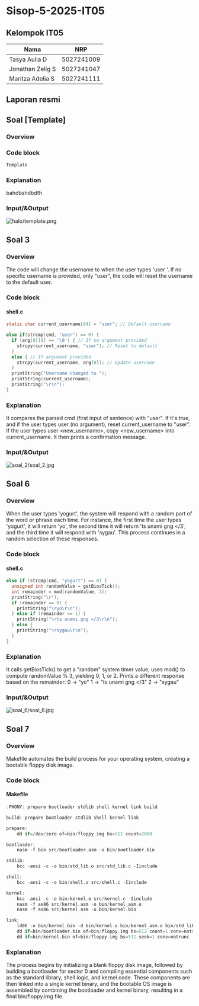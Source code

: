 # Sisop-5-2025-IT05

## Kelompok IT05

Nama | NRP
--- | ---
Tasya Aulia D | 5027241009
Jonathan Zelig S | 5027241047
Maritza Adelia S | 5027241111

## Laporan resmi

## Soal [Template]
### Overview
### Code block
```c
Template
```
### Explanation
bahdbshdbdfh

### Input/&Output
![halo/template.png](assets/soal_1/template.png)

## Soal 3
### Overview
The code will change the username to <username> when the user types 'user <username>'.
If no specific username is provided, only "user", the code will reset the username to the default user.

### Code block
#### shell.c
```c
static char current_username[64] = "user"; // Default username

else if(strcmp(cmd, "user") == 0) { 
  if (arg[0][0] == '\0') { // If no argument provided
    strcpy(current_username, "user"); // Reset to default
  }
  else { // If argument provided
    strcpy(current_username, arg[0]); // Update username
  }
  printString("Username changed to ");
  printString(current_username);
  printString("\r\n");
}
```
### Explanation
It compares the parsed cmd (first input of sentence) with "user". If it's true, and if the user types user (no argument), reset current_username to "user".
If the user types user <new_username>, copy <new_username> into current_username. It then prints a confirmation message.

### Input/&Output
![soal_2/soal_2.jpg](assets/soal_2/soal_2.jpg)

## Soal 6
### Overview
When the user types 'yogurt', the system will respond with a random part of the word or phrase each time. For instance, the first time the user types 'yogurt', it will return 'yo', the second time it will return 'ts unami gng </3', and the third time it will respond with 'sygau'. This process continues in a random selection of these responses.

### Code block
#### shell.c
```c
else if (strcmp(cmd, "yogurt") == 0) {
  unsigned int randomValue = getBiosTick();
  int remainder = mod(randomValue, 3);
  printString("\r");
  if (remainder == 0) {
    printString("\ryo\r\n");
  } else if (remainder == 1) {
    printString("\rts unami gng </3\r\n");
  } else {
    printString("\rsygau\r\n");
  }
}
```
### Explanation
It calls getBiosTick() to get a "random" system timer value, uses mod() to compute randomValue % 3, yielding 0, 1, or 2.
Prints a different response based on the remainder:
0 → "yo"
1 → "ts unami gng </3"
2 → "sygau"

### Input/&Output
![soal_6/soal_6.jpg](assets/soal_6/soal_6.jpg)

## Soal 7
### Overview
Makefile automates the build process for your operating system, creating a bootable floppy disk image.
### Code block
#### Makefile
```c
.PHONY: prepare bootloader stdlib shell kernel link build

build: prepare bootloader stdlib shell kernel link

prepare:
	dd if=/dev/zero of=bin/floppy.img bs=512 count=2880

bootloader:
	nasm -f bin src/bootloader.asm -o bin/bootloader.bin

stdlib:
	bcc -ansi -c -o bin/std_lib.o src/std_lib.c -Iinclude

shell:
	bcc -ansi -c -o bin/shell.o src/shell.c -Iinclude

kernel:
	bcc -ansi -c -o bin/kernel.o src/kernel.c -Iinclude
	nasm -f as86 src/kernel.asm -o bin/kernel_asm.o
	nasm -f as86 src/kernel.asm -o bin/kernel.bin	

link:
	ld86 -o bin/kernel.bin -d bin/kernel.o bin/kernel_asm.o bin/std_lib.o bin/shell.o
	dd if=bin/bootloader.bin of=bin/floppy.img bs=512 count=1 conv=notrunc
	dd if=bin/kernel.bin of=bin/floppy.img bs=512 seek=1 conv=notrunc
```
### Explanation
The process begins by initializing a blank floppy disk image, followed by building a bootloader for sector 0 and compiling essential components such as the standard library, shell logic, and kernel code. These components are then linked into a single kernel binary, and the bootable OS image is assembled by combining the bootloader and kernel binary, resulting in a final bin/floppy.img file.
